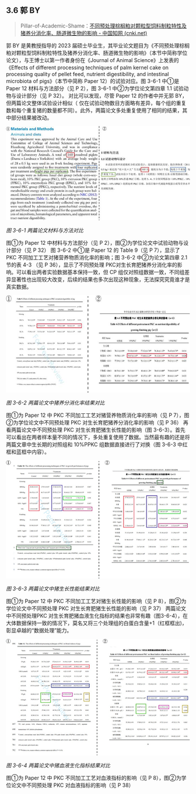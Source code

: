 ## 3.6   郭 BY

> Pillar-of-Academic-Shame：[不同预处理棕榈粕对颗粒型饲料制粒特性及猪养分消化率、肠道微生物的影响 - 中国知网 (cnki.net)](https://kns.cnki.net/kcms2/article/abstract?v=0qMDjMp0v1l4Vc5VmsiyqyFO4KqR-WfSUOILSN2JU9RpTHWty0OSI-N2-V5S6oNAwasxwB7iBY4O8-WV1dgKyb3UANbWsUG_lfDq-BPpswp6EowbkpaJx99uQkPyPakVD8mFBZ5hqigh6W6RyMwd9g==&uniplatform=NZKPT&language=CHS)

郭 BY 是黄教授指导的 2023 届硕士毕业生，其毕业论文题目为《不同预处理棕榈粕对颗粒型饲料制粒特性及猪养分消化率、肠道微生物的影响》（本节中简称学位论文），与王博士以第一作者身份在《Journal of Animal Science》上发表的《Effects of different processing techniques of palm kernel cake on processing quality of pellet feed, nutrient digestibility, and intestinal microbiota of pigs》（本节中简称 Paper 12）的试验对应。图 3-6-1 中①是 Paper 12 材料与方法部分（见 P 2），图 3-6-1 中②为学位论文第四章 1.1 试验动物与设计部分（见 P 32）。
对比可以发现，尽管 Paper 12 的作者中并无郭 BY，但两篇论文整体试验设计相似（ 仅在试验动物数目方面略有差异，每个组的重复数和每个重复猪的数量都不同）。此外，两篇论文多处重复使用了相同的结果，其中部分结果被改动。

![图 3-6-1 两篇论文材料与方法对比](readme/clip_image183.jpg)

 *图 3-6-1 两篇论文材料与方法对比*

图①为 Paper 12 中材料与方法部分（见 P 2），图②为学位论文中试验动物与设计部分（见 P 32）
图 3-6-2 中①是 Paper 12 的 Table 9（见 P 7），显示了 PKC 不同加工工艺对猪营养物质消化率的影响；图 3-6-2 中②为论文第四章 2.1 节的表 4-3 （见 P 36），显示了不同预处理 PKC对生长育肥猪养分消化率的影响。可以看出两者实验数据基本保持一致，但 CP 组仅对照组数据一致，不同组差异显著性也出现较大改变，后续的结果也多次出现这种现象，无法探究究竟谁才是真实数据。

![图 3-6-2 两篇论文中猪养分消化率结果对比](readme/clip_image185.jpg)

 *图 3-6-2 两篇论文中猪养分消化率结果对比*

图①为 Paper 12 中 PKC 不同加工工艺对猪营养物质消化率的影响（见 P 7），图②为学位论文中不同预处理 PKC 对生长育肥猪养分消化率的影响（见 P 36）
再看两篇论文中不同预处理 PKC 对生长育肥猪生长性能的影响（图 3-6-3）。首先可以看出在两者样本量不同的情况下，多处重复使用了数据。当然最有趣的还是将两篇文章中生长期的对照组和 10%PPKC 组数据直接进行了对换（图 3-6-3 中红框和蓝框中内容）。

![图 3-6-3 两篇论文中猪生长性能结果对比](readme/clip_image187.gif)

 *图 3-6-3 两篇论文中猪生长性能结果对比*

图①为 Paper 12 中 PKC 不同加工工艺对猪生长性能的影响（见 P 8），图②为学位论文中不同预处理 PKC 对生长育肥猪生长性能的影响（见 P 37）
两篇论文中不同预处理PKC 对生长育肥猪血液生化指标的结果也非常有趣（图3-6-4），在大体数据保持一致的情况下，莫名又将三个处理组的白蛋白含量+1（红框框出)，彰显卓越的“数据处理”能力。

![图 3-6-4 两篇论文中猪血液生化指标结果对比](readme/clip_image189.gif)

 *图 3-6-4 两篇论文中猪血液生化指标结果对比*

图①为 Paper 12 中 PKC 不同加工工艺对血液指标的影响（见 P 8），图②为学位论文中不同预处理 PKC 对血液指标的影响（见 P 38）